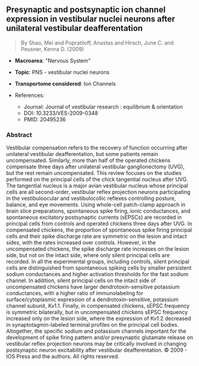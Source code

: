 ## Presynaptic and postsynaptic ion channel expression in vestibular nuclei neurons after unilateral vestibular deafferentation

> By Shao, Mei and Popratiloff, Anastas and Hirsch, June C. and Peusner, Kenna D. (2009)

- **Macroarea**: "Nervous System"
- **Topic**: PNS - vestibular nuclei neurons
- **Transportome considered**: Ion Channels

- References:
  - Journal: Journal of vestibular research : equilibrium & orientation
  - DOI: 10.3233/VES-2009-0348
  - PMID: 20495236

### Abstract

Vestibular compensation refers to the recovery of function occurring after unilateral vestibular deafferentation, but some patients remain uncompensated. Similarly, more than half of the operated chickens compensate three days after unilateral vestibular ganglionectomy (UVG), but the rest remain uncompensated. This review focuses on the studies performed on the principal cells of the chick tangential nucleus after UVG. The tangential nucleus is a major avian vestibular nucleus whose principal cells are all second-order, vestibular reflex projection neurons participating in the vestibuloocular and vestibulocollic reflexes controlling posture, balance, and eye movements. Using whole-cell patch-clamp approach in brain slice preparations, spontaneous spike firing, ionic conductances, and spontaneous excitatory postsynaptic currents (sEPSCs) are recorded in principal cells from controls and operated chickens three days after UVG. In compensated chickens, the proportion of spontaneous spike firing principal cells and their spike discharge rate are symmetric on the lesion and intact sides, with the rates increased over controls. However, in the uncompensated chickens, the spike discharge rate increases on the lesion side, but not on the intact side, where only silent principal cells are recorded. In all the experimental groups, including controls, silent principal cells are distinguished from spontaneous spiking cells by smaller persistent sodium conductances and higher activation thresholds for the fast sodium channel. In addition, silent principal cells on the intact side of uncompensated chickens have larger dendrotoxin-sensitive potassium conductances, with a higher ratio of immunolabeling for surface/cytoplasmic expression of a dendrotoxin-sensitive, potassium channel subunit, Kv1.1. Finally, in compensated chickens, sEPSC frequency is symmetric bilaterally, but in uncompensated chickens sEPSC frequency increased only on the lesion side, where the expression of Kv1.2 decreased in synaptotagmin-labeled terminal profiles on the principal cell bodies. Altogether, the specific sodium and potassium channels important for the development of spike firing pattern and/or presynaptic glutamate release on vestibular reflex projection neurons may be critically involved in changing postsynaptic neuron excitability after vestibular deafferentation. © 2009 - IOS Press and the authors. All rights reserved.
